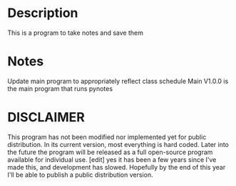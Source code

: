 # Description
This is a program to take notes and save them

# Notes
Update main program to appropriately reflect class schedule
Main V1.0.0 is the main program that runs pynotes

# DISCLAIMER
This program has not been modified nor implemented yet for public distribution. In its current version, most everything is hard coded. Later into the future the program will be released as a full open-source program available for individual use.
[edit]
yes it has been a few years since I've made this, and development has slowed. Hopefully by the end of this year I'll be able to publish a public distribution version.
